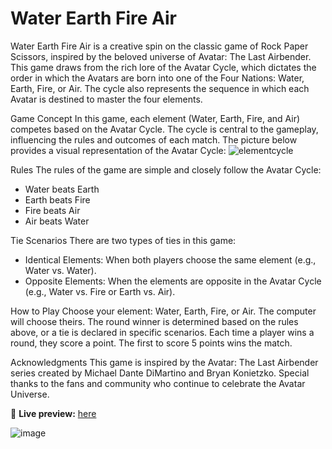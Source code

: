 # Water Earth Fire Air

Water Earth Fire Air is a creative spin on the classic game of Rock Paper Scissors, inspired by the beloved universe of Avatar: The Last Airbender. This game draws from the rich lore of the Avatar Cycle, which dictates the order in which the Avatars are born into one of the Four Nations: Water, Earth, Fire, or Air. The cycle also represents the sequence in which each Avatar is destined to master the four elements.

Game Concept
In this game, each element (Water, Earth, Fire, and Air) competes based on the Avatar Cycle. The cycle is central to the gameplay, influencing the rules and outcomes of each match. The picture below provides a visual representation of the Avatar Cycle:
![elementcycle](https://github.com/user-attachments/assets/ef44d7a8-39da-4c52-ade8-7b425fb9158c)

Rules
The rules of the game are simple and closely follow the Avatar Cycle:
- Water beats Earth
- Earth beats Fire
- Fire beats Air
- Air beats Water

Tie Scenarios
There are two types of ties in this game:
- Identical Elements: When both players choose the same element (e.g., Water vs. Water).
- Opposite Elements: When the elements are opposite in the Avatar Cycle (e.g., Water vs. Fire or Earth vs. Air).

How to Play
Choose your element: Water, Earth, Fire, or Air.
The computer will choose theirs.
The round winner is determined based on the rules above, or a tie is declared in specific scenarios.
Each time a player wins a round, they score a point. The first to score 5 points wins the match.

Acknowledgments
This game is inspired by the Avatar: The Last Airbender series created by Michael Dante DiMartino and Bryan Konietzko. Special thanks to the fans and community who continue to celebrate the Avatar Universe.

🔗 **Live preview:** [here](https://marianasantis.github.io/water-earth-fire-air/)

![image](https://github.com/user-attachments/assets/11b85aed-fe87-48ce-8cb8-e9f725223de4)
